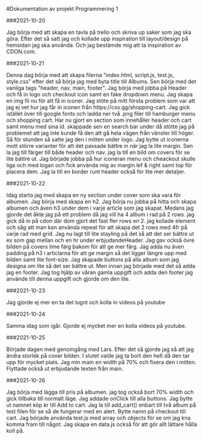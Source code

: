 #Dokumentation av projekt Programmering 1


###2021-10-20
<p> Jag börja med att skapa en tavla på trello och skriva up saker som jag ska göra. Efter det
så satt jag och kollade upp inspiration till layout/design på hemsidan jag ska använda. Och 
jag bestämde mig att ta inspiration av CDON.com.</p>

###2021-10-21
<p>Denna dag börja med att skapa filerna "index.html, script.js, test.js, style.css" efter
det så börja jag med byta title till Albums. Sen börja med det vanliga tags
"header, nav, main, footer". Jag börja med jobba på Header och få in logo och checkout icon
samt en fake dropdown menu. Jag skapa en img fil nu för att få in iconer. Jag stöte på mitt 
första problem som var att jag ej vet hur jag får in iconen från https://css.gg/shopping-cart.
Jag gick istället över till google fonts och ladda ner två .png filer till hamburger menu och
shopping cart. Har nu gjort en section som innehåller header och cart samt menu med sina id.
skappade sen en search bar under då stötte jag på problemet att jag inte kunde få den att gå 
hela vägen från vänster till höger. Så för stunden så satte jag den i mitten under logo.
Jag bytte ut iconerna mott större varianter för att det passade bättre in när jag la lite
margin. Sen la jag till färger till både header och nav. jag la till en bild om covers för
se lite bättre ut. Jag började jobba på hur iconeran menu och cheackout skulle liga och med
logan och fick använda mig av margin lef & right samt top för placera dem. Jag la till en
border runt header också för lite mer detaljer.</p>

###2021-10-22
<p>Idag starta jag med skapa en ny section under cover som ska vara för albumen. Jag börja
med skapa en h2. Jag börja nu jobba på hitta och skapa albumen och även h3 under dem i varje
article som jag skapat. Medans jag gjorde det åkte jag på ett problem då jag vill ha
4 album i rad på 2 rows. jag gick då in på cdon där dom gjort det fast fler rows en 2.
jag kollade element och såg att man kan använda repeat för att skapa det 2 rows med 4fr 
på varje rad med grid. Jag nu lagt till lite stayling på det så att det ser bättre ut
ex som gap mellan och en hr under erbjudandeHeader. Jag gav också övre bilden på covers 
lime färg bakom för att ge mer färg. Jag adda nu även padding på h3 i articlarna för att ge 
margin så det ligger längre upp med bilden samt lite font-size. Jag skapade buttons på alla 
album som jag designa om lite så det ser bättre ut. Men innan jag började med 
det så adda jag en footer. Jag tog hjälp av våran gamla uppgift och adda den footer jag
använde till denna uppgift och gjorde om den lite. </p>

###2021-10-23
<p>Jag gjorde ej mer en ta det lugnt och kolla in videos på youtube</p>

###2021-10-24 
<p>Samma idag som igår. Gjorde ej mycket mer en kolla videos på youtube.</p>

###2021-10-25
<p>Började dagen med genomgång med Lars. Efter det så gjorde jag så att jag ändra storlek på
cover bilden. I slutet valde jag ta bort den helt då den tar upp för mycket plats. Jag min
main en width på 70% och fixera den i mitten. Flyttade också ut erbjudande texten från main.
</p>

###2021-10-26
<p>Jag börja med lägga till pris på albumen. jag tog också bort 70% width och gick tillbaka 
till normalt läge. Jag addade onClick till alla buttons. Jag bytte ut namnet köp kr till
Add to cart. Jag la till add_cart() enbart till två album på test filen för se så de 
fungerar med en alert. Bytte namn på checkout till cart. Jag började använda test.js 
med array och objects för se om jag kna komma fram till något. Jag skapa en data.js också
för att gör allt lättare hålla koll på.</p>
